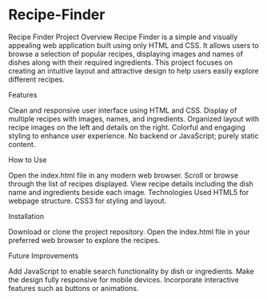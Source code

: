 # Recipe-Finder
Recipe Finder
Project Overview
Recipe Finder is a simple and visually appealing web application built using only HTML and CSS. 
It allows users to browse a selection of popular recipes, displaying images and names of dishes along with their required ingredients. 
This project focuses on creating an intuitive layout and attractive design to help users easily explore different recipes.

Features

Clean and responsive user interface using HTML and CSS.
Display of multiple recipes with images, names, and ingredients.
Organized layout with recipe images on the left and details on the right.
Colorful and engaging styling to enhance user experience.
No backend or JavaScript; purely static content.

How to Use

Open the index.html file in any modern web browser.
Scroll or browse through the list of recipes displayed.
View recipe details including the dish name and ingredients beside each image.
Technologies Used
HTML5 for webpage structure.
CSS3 for styling and layout.

Installation

Download or clone the project repository.
Open the index.html file in your preferred web browser to explore the recipes.

Future Improvements

Add JavaScript to enable search functionality by dish or ingredients.
Make the design fully responsive for mobile devices.
Incorporate interactive features such as buttons or animations.
